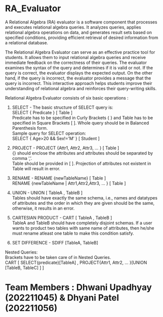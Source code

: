 # RA_Evaluator
A Relational Algebra (RA) evaluator is a software component that processes and executes relational algebra queries. It analyzes queries, applies relational algebra operations on data, and generates result sets based on specified conditions, providing efficient retrieval of desired information from a relational database.  

The Relational Algebra Evaluator can serve as an effective practice tool for students. It allows them to input relational algebra queries and receive immediate feedback on the correctness of their queries. The evaluator examines the syntax of the query and determines if it is valid or not. If the query is correct, the evaluator displays the expected output. On the other hand, if the query is incorrect, the evaluator provides a message that the query is incorrect. This interactive approach helps students improve their understanding of relational algebra and reinforces their query-writing skills.  


Relational Algebra Evaluator consists of six basic operations : 
1. SELECT - The basic structure of SELECT query is:  
            SELECT { Predicate } [ Table ]  
            Predicate has to be specified in Curly Brackets { } and Table has to be specified in Square Brackets [ ]. Whole query should be in Balanced                       Parenthesis form.  
            Sample query for SELECT operation:  
                SELECT { Age>20 && Sex!=’M’ } [ Student ]  
            
2. PROJECT - PROJECT {Attr1, Attr2, Attr3, … } [ Table ]  
            {} should enclose the attributes and attributes should be separated by comma ‘,’.  
            Table should be provided in [ ]. Projection of attributes not existent in Table will result in error.  
            
3. RENAME - RENAME {newTableName} [ Table ]  
            RENAME {newTableName | Attr1,Attr2,Attr3, … } [ Table ]  
            
4. UNION -  UNION [ TableA , TableB ]  
            Tables should have exactly the same schema, i.e., names and datatypes of attributes and the order in which they are given should be the same,                     otherwise, it results in an error.  
            
5. CARTESIAN PRODUCT - CART [ TableA , TableB ]  
                       TableA and TableB should have completely disjoint schemas. If a user wants to product two tables with same name of attributes, then he/she                        must rename atleast one table to make this condition satisfy.  

6. SET DIFFERENCE - SDIFF [TableA, TableB]  

Nested Queries:  
Brackets have to be taken care of in Nested Queries.  
CART [ SELECT{predicate}[TableA] , PROJECT{Attr1, Attr2, … }[UNION [TableB, TableC] ] ]  

# Team Members : Dhwani Upadhyay (202211045) & Dhyani Patel (202211056) 
